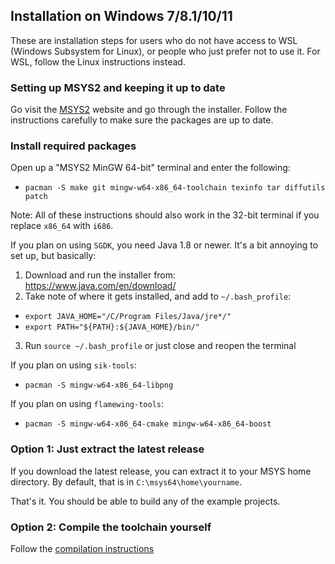 ## Installation on Windows 7/8.1/10/11

These are installation steps for users who do not have access to WSL (Windows Subsystem for Linux),
or people who just prefer not to use it. For WSL, follow the Linux instructions instead.


### Setting up MSYS2 and keeping it up to date

Go visit the [MSYS2](http://www.msys2.org/) website and go through the installer.
Follow the instructions carefully to make sure the packages are up to date.


### Install required packages

Open up a "MSYS2 MinGW 64-bit" terminal and enter the following:
 - `pacman -S make git mingw-w64-x86_64-toolchain texinfo tar diffutils patch`

Note: All of these instructions should also work in the 32-bit terminal if you replace `x86_64` with `i686`.

If you plan on using `SGDK`, you need Java 1.8 or newer.
It's a bit annoying to set up, but basically:
 1. Download and run the installer from: https://www.java.com/en/download/
 2. Take note of where it gets installed, and add to `~/.bash_profile`:
   - `export JAVA_HOME="/C/Program Files/Java/jre*/"`
   - `export PATH="${PATH}:${JAVA_HOME}/bin/"`
 3. Run `source ~/.bash_profile` or just close and reopen the terminal

If you plan on using `sik-tools`:
 - `pacman -S mingw-w64-x86_64-libpng`

If you plan on using `flamewing-tools`:
 - `pacman -S mingw-w64-x86_64-cmake mingw-w64-x86_64-boost`


### Option 1: Just extract the latest release

If you download the latest release, you can extract it to your MSYS home directory.
By default, that is in `C:\msys64\home\yourname`.

That's it. You should be able to build any of the example projects.


### Option 2: Compile the toolchain yourself

Follow the [compilation instructions](compiling.md)
